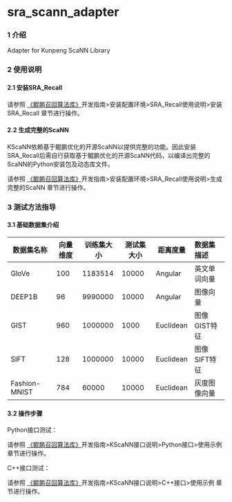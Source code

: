 # sra_scann_adapter

### 1 介绍

Adapter for Kunpeng ScaNN Library

### 2 使用说明

#### 2.1 安装SRA_Recall

请参照  [《鲲鹏召回算法库》](https://www.hikunpeng.com/document/detail/zh/SRA/accelFeatures/recall/kunpengsra_recall_16_0030.html)开发指南>安装配置环境>SRA_Recall使用说明>安装SRA_Recall 章节进行操作。

#### 2.2 生成完整的ScaNN

KScaNN依赖基于鲲鹏优化的开源ScaNN以提供完整的功能。因此安装SRA_Recall后需自行获取基于鲲鹏优化的开源ScaNN代码，以编译出完整的ScaNN的Python安装包及动态库文件。

请参照 [《鲲鹏召回算法库》](https://www.hikunpeng.com/document/detail/zh/SRA/accelFeatures/recall/kunpengsra_recall_16_0030.html)开发指南>安装配置环境>SRA_Recall使用说明>生成完整的ScaNN  章节进行操作。

### 3 测试方法指导

#### 3.1 基础数据集介绍

| 数据集名称         | 向量维度 | 训练集大小   | 测试集大小 | 距离度量      | 数据集描述    |
| ------------- | ---- | ------- | ----- | --------- |:-------- |
| GloVe         | 100  | 1183514 | 10000 | Angular   | 英文单词向量   |
| DEEP1B        | 96   | 9990000 | 10000 | Angular   | 图像向量     |
| GIST          | 960  | 1000000 | 1000  | Euclidean | 图像GIST特征 |
| SIFT          | 128  | 1000000 | 10000 | Euclidean | 图像SIFT特征 |
| Fashion-MNIST | 784  | 60000   | 10000 | Euclidean | 灰度图像向量   |

#### 3.2 操作步骤

Python接口测试：

请参照  [《鲲鹏召回算法库》](https://www.hikunpeng.com/document/detail/zh/SRA/accelFeatures/recall/kunpengsra_recall_16_0030.html)开发指南>KScaNN接口说明>Python接口>使用示例  章节进行操作。

C++接口测试：

请参照  [《鲲鹏召回算法库》](https://www.hikunpeng.com/document/detail/zh/SRA/accelFeatures/recall/kunpengsra_recall_16_0030.html)开发指南>KScaNN接口说明>C++接口>使用示例  章节进行操作。

